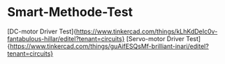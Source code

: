 # Smart-Methode-Test
[DC-motor Driver Test]{https://www.tinkercad.com/things/kLhKdDeIc0v-fantabulous-hillar/editel?tenant=circuits}
[Servo-motor Driver Test]{https://www.tinkercad.com/things/guAifESQsMf-brilliant-inari/editel?tenant=circuits}


